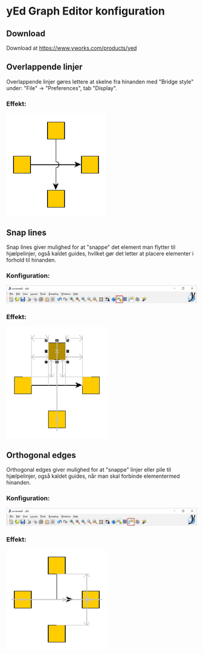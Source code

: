 # yEd Graph Editor konfiguration

## Download

Download at https://www.yworks.com/products/yed

## Overlappende linjer

Overlappende linjer gøres lettere at skelne fra hinanden med "Bridge style" under:
"File" -> "Preferences", tab "Display".

### Effekt:

![alt tag](https://github.com/rolfmadsen/yEd---Graph-Editor/blob/master/yEd%20Bridge%20style.png "Sceenshot af Bridge style i eEd Graph Editor")

## Snap lines

Snap lines giver mulighed for at "snappe" det element man flytter til hjælpelinjer, også kaldet guides, hvilket gør det letter at placere elementer i forhold til hinanden.

### Konfiguration:
![alt tag](https://github.com/rolfmadsen/yEd---Graph-Editor/blob/master/yEd%20menu%20Snap%20lines.png "Sceenshot af Snap lines på menulinjen i eEd Graph Editor")

### Effekt:

![alt tag](https://github.com/rolfmadsen/yEd---Graph-Editor/blob/master/yEd%20Snap%20lines.png "Sceenshot af Snap lines i eEd Graph Editor")

## Orthogonal edges

Orthogonal edges giver mulighed for at "snappe" linjer eller pile til hjælpelinjer, også kaldet guides, når man skal forbinde elementermed hinanden.

### Konfiguration:

![alt tag](https://github.com/rolfmadsen/yEd---Graph-Editor/blob/master/yEd%20menu%20Orthogonal%20edges.png "Sceenshot af Orthogonal edges i eEd Graph Editor")

### Effekt:

![alt tag](https://github.com/rolfmadsen/yEd---Graph-Editor/blob/master/yEd%20Orthogonal%20edges.png "Sceenshot af Orthogonal edges i eEd Graph Editor")
